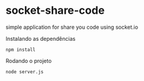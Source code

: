 # socket-share-code
simple application for share you code using socket.io

Instalando as dependências

`npm install`

Rodando o projeto

`node server.js`
